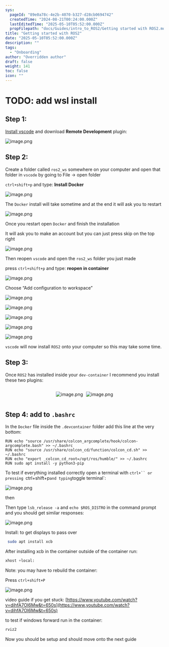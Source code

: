 ```yaml
---
sys:
  pageId: "89e0a78c-4e2b-4070-b327-d28cb0694742"
  createdTime: "2024-08-21T00:24:00.000Z"
  lastEditedTime: "2025-05-10T05:52:00.000Z"
  propFilepath: "docs/Guides/intro_to_ROS2/Getting started with ROS2.md"
title: "Getting started with ROS2"
date: "2025-05-10T05:52:00.000Z"
description: ""
tags:
  - "Onboarding"
author: "Overridden author"
draft: false
weight: 141
toc: false
icon: ""
---
```


# TODO: add wsl install

## Step 1:

[Install vscode](https://code.visualstudio.com/download) and download **Remote Development** plugin:

![image.png](https://prod-files-secure.s3.us-west-2.amazonaws.com/d518164a-d88e-44d1-a4ee-3adb3bd8bce0/efb52993-1881-4a40-b95e-6f020334f022/image.png?X-Amz-Algorithm=AWS4-HMAC-SHA256&X-Amz-Content-Sha256=UNSIGNED-PAYLOAD&X-Amz-Credential=ASIAZI2LB4666STZPJMY%2F20250529%2Fus-west-2%2Fs3%2Faws4_request&X-Amz-Date=20250529T150855Z&X-Amz-Expires=3600&X-Amz-Security-Token=IQoJb3JpZ2luX2VjEMX%2F%2F%2F%2F%2F%2F%2F%2F%2F%2FwEaCXVzLXdlc3QtMiJIMEYCIQCe5zF0kHaAdzKxps0RAhg6S9NdKxjcrGmVLz7e0CfaCgIhAPO%2BJezW4AY9LxjWCSsKfwWE4jOluKPWsoKReJVqi1WbKogECI7%2F%2F%2F%2F%2F%2F%2F%2F%2F%2FwEQABoMNjM3NDIzMTgzODA1IgxLbrde9DHckaBNcPUq3ANw7tzm3X7kgbTToTH9S7im71y4m5CDLIU2tETtDr3QfZcEoRZBs%2Fk8vkGQUGsfw2%2BpEufeI3GT60ZLBmKMPlg13E170xcqUoyZgoFnwFRhL%2Fp69julhDY%2F0s%2FSoJywm%2B%2B17ea69oRNJEq72TW4PqEXwgvA2V0Sgc45hcliY4v%2F%2FyK3zncb%2BDHEh6EDKreZBiipsBadanXwDi5n27%2BUBcGCxeyCmbS471qwgSd5oK33yFs9v5jhcnLyWzY6fnOICBYYUy8ief0CD33MXEWpywEw1bLrRnoKBCxNYr3kRD%2Bl%2BGnNoYuzvpXhKCd2pXAYQJnrjrh%2Be0ua9uTMl8n1k8Lp9X3n28PzGFlFgFyF1JXqQTHvrizgb9hjoS7UdGGKnoGSF2BdyRz8nhm%2BC1qjuD7pOvf1Ay0JAnCBlVvK%2BfesIGzb8DUVJagSHYTaDCMnTgOcwBmYMYiLCGouzCphrTPIYZOvhMBmdn65XK64%2FNsC2bSMHQnZtLTrK3Y%2FKXGjo4t9%2BGGzW8oenZk8bvNuBUL%2FpxEbsRFn2owvJjkWq42IEtX9KMbGZxXNndFG63HWD2l4pZUwL9SX8YXn%2FZttBHccBeWbvXlsOcKrBoSgk2%2FbOLO8jriagN74%2FfoPCjD%2BseHBBjqkAbrSbNMsNEfCE%2FdMQsnFJ2YtC8COMipn3kp3OOWUOFcuulK3ZG0AbclHAFjeow78sUD7I9YOjTa3Qtl6QKcsPWf4aurWSiBjrNZd30QKOThqOQss2GgImcD7J43BPThUs5mNlkXi%2Fq0eK46hmghRfmMTy%2F8KQtiORa0IdSq%2Bo8knnNNKZD%2Fp64DOpI3qxoTffSanwqNT1SVd%2FMCHnWg7T1HmWjrb&X-Amz-Signature=0bd2233b6ac6bd32c6160a8861027ed70686b5d2bf7ddd31aac8d2991584621b&X-Amz-SignedHeaders=host&x-id=GetObject)

## Step 2:

Create a folder called `ros2_ws` somewhere on your computer and open that folder in `vscode` by going to File → open folder 

`ctrl+shift+p` and type: **Install Docker**

![image.png](https://prod-files-secure.s3.us-west-2.amazonaws.com/d518164a-d88e-44d1-a4ee-3adb3bd8bce0/2269dc0e-1cd5-47ff-bceb-c04ad9b2eab0/image.png?X-Amz-Algorithm=AWS4-HMAC-SHA256&X-Amz-Content-Sha256=UNSIGNED-PAYLOAD&X-Amz-Credential=ASIAZI2LB4666STZPJMY%2F20250529%2Fus-west-2%2Fs3%2Faws4_request&X-Amz-Date=20250529T150855Z&X-Amz-Expires=3600&X-Amz-Security-Token=IQoJb3JpZ2luX2VjEMX%2F%2F%2F%2F%2F%2F%2F%2F%2F%2FwEaCXVzLXdlc3QtMiJIMEYCIQCe5zF0kHaAdzKxps0RAhg6S9NdKxjcrGmVLz7e0CfaCgIhAPO%2BJezW4AY9LxjWCSsKfwWE4jOluKPWsoKReJVqi1WbKogECI7%2F%2F%2F%2F%2F%2F%2F%2F%2F%2FwEQABoMNjM3NDIzMTgzODA1IgxLbrde9DHckaBNcPUq3ANw7tzm3X7kgbTToTH9S7im71y4m5CDLIU2tETtDr3QfZcEoRZBs%2Fk8vkGQUGsfw2%2BpEufeI3GT60ZLBmKMPlg13E170xcqUoyZgoFnwFRhL%2Fp69julhDY%2F0s%2FSoJywm%2B%2B17ea69oRNJEq72TW4PqEXwgvA2V0Sgc45hcliY4v%2F%2FyK3zncb%2BDHEh6EDKreZBiipsBadanXwDi5n27%2BUBcGCxeyCmbS471qwgSd5oK33yFs9v5jhcnLyWzY6fnOICBYYUy8ief0CD33MXEWpywEw1bLrRnoKBCxNYr3kRD%2Bl%2BGnNoYuzvpXhKCd2pXAYQJnrjrh%2Be0ua9uTMl8n1k8Lp9X3n28PzGFlFgFyF1JXqQTHvrizgb9hjoS7UdGGKnoGSF2BdyRz8nhm%2BC1qjuD7pOvf1Ay0JAnCBlVvK%2BfesIGzb8DUVJagSHYTaDCMnTgOcwBmYMYiLCGouzCphrTPIYZOvhMBmdn65XK64%2FNsC2bSMHQnZtLTrK3Y%2FKXGjo4t9%2BGGzW8oenZk8bvNuBUL%2FpxEbsRFn2owvJjkWq42IEtX9KMbGZxXNndFG63HWD2l4pZUwL9SX8YXn%2FZttBHccBeWbvXlsOcKrBoSgk2%2FbOLO8jriagN74%2FfoPCjD%2BseHBBjqkAbrSbNMsNEfCE%2FdMQsnFJ2YtC8COMipn3kp3OOWUOFcuulK3ZG0AbclHAFjeow78sUD7I9YOjTa3Qtl6QKcsPWf4aurWSiBjrNZd30QKOThqOQss2GgImcD7J43BPThUs5mNlkXi%2Fq0eK46hmghRfmMTy%2F8KQtiORa0IdSq%2Bo8knnNNKZD%2Fp64DOpI3qxoTffSanwqNT1SVd%2FMCHnWg7T1HmWjrb&X-Amz-Signature=045d5ab734f160a4942397b1698f647fec0584970fe3167dad0290842064ad71&X-Amz-SignedHeaders=host&x-id=GetObject)

The `Docker` install will take sometime and at the end it will ask you to restart

![image.png](https://prod-files-secure.s3.us-west-2.amazonaws.com/d518164a-d88e-44d1-a4ee-3adb3bd8bce0/ed233f78-be33-4b1f-b89c-9c346c0e961e/image.png?X-Amz-Algorithm=AWS4-HMAC-SHA256&X-Amz-Content-Sha256=UNSIGNED-PAYLOAD&X-Amz-Credential=ASIAZI2LB4666STZPJMY%2F20250529%2Fus-west-2%2Fs3%2Faws4_request&X-Amz-Date=20250529T150855Z&X-Amz-Expires=3600&X-Amz-Security-Token=IQoJb3JpZ2luX2VjEMX%2F%2F%2F%2F%2F%2F%2F%2F%2F%2FwEaCXVzLXdlc3QtMiJIMEYCIQCe5zF0kHaAdzKxps0RAhg6S9NdKxjcrGmVLz7e0CfaCgIhAPO%2BJezW4AY9LxjWCSsKfwWE4jOluKPWsoKReJVqi1WbKogECI7%2F%2F%2F%2F%2F%2F%2F%2F%2F%2FwEQABoMNjM3NDIzMTgzODA1IgxLbrde9DHckaBNcPUq3ANw7tzm3X7kgbTToTH9S7im71y4m5CDLIU2tETtDr3QfZcEoRZBs%2Fk8vkGQUGsfw2%2BpEufeI3GT60ZLBmKMPlg13E170xcqUoyZgoFnwFRhL%2Fp69julhDY%2F0s%2FSoJywm%2B%2B17ea69oRNJEq72TW4PqEXwgvA2V0Sgc45hcliY4v%2F%2FyK3zncb%2BDHEh6EDKreZBiipsBadanXwDi5n27%2BUBcGCxeyCmbS471qwgSd5oK33yFs9v5jhcnLyWzY6fnOICBYYUy8ief0CD33MXEWpywEw1bLrRnoKBCxNYr3kRD%2Bl%2BGnNoYuzvpXhKCd2pXAYQJnrjrh%2Be0ua9uTMl8n1k8Lp9X3n28PzGFlFgFyF1JXqQTHvrizgb9hjoS7UdGGKnoGSF2BdyRz8nhm%2BC1qjuD7pOvf1Ay0JAnCBlVvK%2BfesIGzb8DUVJagSHYTaDCMnTgOcwBmYMYiLCGouzCphrTPIYZOvhMBmdn65XK64%2FNsC2bSMHQnZtLTrK3Y%2FKXGjo4t9%2BGGzW8oenZk8bvNuBUL%2FpxEbsRFn2owvJjkWq42IEtX9KMbGZxXNndFG63HWD2l4pZUwL9SX8YXn%2FZttBHccBeWbvXlsOcKrBoSgk2%2FbOLO8jriagN74%2FfoPCjD%2BseHBBjqkAbrSbNMsNEfCE%2FdMQsnFJ2YtC8COMipn3kp3OOWUOFcuulK3ZG0AbclHAFjeow78sUD7I9YOjTa3Qtl6QKcsPWf4aurWSiBjrNZd30QKOThqOQss2GgImcD7J43BPThUs5mNlkXi%2Fq0eK46hmghRfmMTy%2F8KQtiORa0IdSq%2Bo8knnNNKZD%2Fp64DOpI3qxoTffSanwqNT1SVd%2FMCHnWg7T1HmWjrb&X-Amz-Signature=97d343d7421042a0976897b31f00af789d0377103b46ae1b55ae1bba0bfa8ca5&X-Amz-SignedHeaders=host&x-id=GetObject)

Once you restart open `Docker` and finish the installation

It will ask you to make an account but you can just press skip on the top right

![image.png](https://prod-files-secure.s3.us-west-2.amazonaws.com/d518164a-d88e-44d1-a4ee-3adb3bd8bce0/21010ad9-1659-4fd9-9f59-9932a09b2a3d/image.png?X-Amz-Algorithm=AWS4-HMAC-SHA256&X-Amz-Content-Sha256=UNSIGNED-PAYLOAD&X-Amz-Credential=ASIAZI2LB4666STZPJMY%2F20250529%2Fus-west-2%2Fs3%2Faws4_request&X-Amz-Date=20250529T150855Z&X-Amz-Expires=3600&X-Amz-Security-Token=IQoJb3JpZ2luX2VjEMX%2F%2F%2F%2F%2F%2F%2F%2F%2F%2FwEaCXVzLXdlc3QtMiJIMEYCIQCe5zF0kHaAdzKxps0RAhg6S9NdKxjcrGmVLz7e0CfaCgIhAPO%2BJezW4AY9LxjWCSsKfwWE4jOluKPWsoKReJVqi1WbKogECI7%2F%2F%2F%2F%2F%2F%2F%2F%2F%2FwEQABoMNjM3NDIzMTgzODA1IgxLbrde9DHckaBNcPUq3ANw7tzm3X7kgbTToTH9S7im71y4m5CDLIU2tETtDr3QfZcEoRZBs%2Fk8vkGQUGsfw2%2BpEufeI3GT60ZLBmKMPlg13E170xcqUoyZgoFnwFRhL%2Fp69julhDY%2F0s%2FSoJywm%2B%2B17ea69oRNJEq72TW4PqEXwgvA2V0Sgc45hcliY4v%2F%2FyK3zncb%2BDHEh6EDKreZBiipsBadanXwDi5n27%2BUBcGCxeyCmbS471qwgSd5oK33yFs9v5jhcnLyWzY6fnOICBYYUy8ief0CD33MXEWpywEw1bLrRnoKBCxNYr3kRD%2Bl%2BGnNoYuzvpXhKCd2pXAYQJnrjrh%2Be0ua9uTMl8n1k8Lp9X3n28PzGFlFgFyF1JXqQTHvrizgb9hjoS7UdGGKnoGSF2BdyRz8nhm%2BC1qjuD7pOvf1Ay0JAnCBlVvK%2BfesIGzb8DUVJagSHYTaDCMnTgOcwBmYMYiLCGouzCphrTPIYZOvhMBmdn65XK64%2FNsC2bSMHQnZtLTrK3Y%2FKXGjo4t9%2BGGzW8oenZk8bvNuBUL%2FpxEbsRFn2owvJjkWq42IEtX9KMbGZxXNndFG63HWD2l4pZUwL9SX8YXn%2FZttBHccBeWbvXlsOcKrBoSgk2%2FbOLO8jriagN74%2FfoPCjD%2BseHBBjqkAbrSbNMsNEfCE%2FdMQsnFJ2YtC8COMipn3kp3OOWUOFcuulK3ZG0AbclHAFjeow78sUD7I9YOjTa3Qtl6QKcsPWf4aurWSiBjrNZd30QKOThqOQss2GgImcD7J43BPThUs5mNlkXi%2Fq0eK46hmghRfmMTy%2F8KQtiORa0IdSq%2Bo8knnNNKZD%2Fp64DOpI3qxoTffSanwqNT1SVd%2FMCHnWg7T1HmWjrb&X-Amz-Signature=81c3b81d73464eb2851a9b86fbe704cb8ad439fcfa74f9afc353bd6e9ee2564a&X-Amz-SignedHeaders=host&x-id=GetObject)

Then reopen `vscode` and open the `ros2_ws` folder you just made

press `ctrl+shift+p` and type: **reopen in container**

![image.png](https://prod-files-secure.s3.us-west-2.amazonaws.com/d518164a-d88e-44d1-a4ee-3adb3bd8bce0/4e93b8c2-41ad-488c-8095-c74205196118/image.png?X-Amz-Algorithm=AWS4-HMAC-SHA256&X-Amz-Content-Sha256=UNSIGNED-PAYLOAD&X-Amz-Credential=ASIAZI2LB4666STZPJMY%2F20250529%2Fus-west-2%2Fs3%2Faws4_request&X-Amz-Date=20250529T150855Z&X-Amz-Expires=3600&X-Amz-Security-Token=IQoJb3JpZ2luX2VjEMX%2F%2F%2F%2F%2F%2F%2F%2F%2F%2FwEaCXVzLXdlc3QtMiJIMEYCIQCe5zF0kHaAdzKxps0RAhg6S9NdKxjcrGmVLz7e0CfaCgIhAPO%2BJezW4AY9LxjWCSsKfwWE4jOluKPWsoKReJVqi1WbKogECI7%2F%2F%2F%2F%2F%2F%2F%2F%2F%2FwEQABoMNjM3NDIzMTgzODA1IgxLbrde9DHckaBNcPUq3ANw7tzm3X7kgbTToTH9S7im71y4m5CDLIU2tETtDr3QfZcEoRZBs%2Fk8vkGQUGsfw2%2BpEufeI3GT60ZLBmKMPlg13E170xcqUoyZgoFnwFRhL%2Fp69julhDY%2F0s%2FSoJywm%2B%2B17ea69oRNJEq72TW4PqEXwgvA2V0Sgc45hcliY4v%2F%2FyK3zncb%2BDHEh6EDKreZBiipsBadanXwDi5n27%2BUBcGCxeyCmbS471qwgSd5oK33yFs9v5jhcnLyWzY6fnOICBYYUy8ief0CD33MXEWpywEw1bLrRnoKBCxNYr3kRD%2Bl%2BGnNoYuzvpXhKCd2pXAYQJnrjrh%2Be0ua9uTMl8n1k8Lp9X3n28PzGFlFgFyF1JXqQTHvrizgb9hjoS7UdGGKnoGSF2BdyRz8nhm%2BC1qjuD7pOvf1Ay0JAnCBlVvK%2BfesIGzb8DUVJagSHYTaDCMnTgOcwBmYMYiLCGouzCphrTPIYZOvhMBmdn65XK64%2FNsC2bSMHQnZtLTrK3Y%2FKXGjo4t9%2BGGzW8oenZk8bvNuBUL%2FpxEbsRFn2owvJjkWq42IEtX9KMbGZxXNndFG63HWD2l4pZUwL9SX8YXn%2FZttBHccBeWbvXlsOcKrBoSgk2%2FbOLO8jriagN74%2FfoPCjD%2BseHBBjqkAbrSbNMsNEfCE%2FdMQsnFJ2YtC8COMipn3kp3OOWUOFcuulK3ZG0AbclHAFjeow78sUD7I9YOjTa3Qtl6QKcsPWf4aurWSiBjrNZd30QKOThqOQss2GgImcD7J43BPThUs5mNlkXi%2Fq0eK46hmghRfmMTy%2F8KQtiORa0IdSq%2Bo8knnNNKZD%2Fp64DOpI3qxoTffSanwqNT1SVd%2FMCHnWg7T1HmWjrb&X-Amz-Signature=5b99551a5f10942e9154b5264496da8e62ef40d0e67b1009cfc540c37e77ab2a&X-Amz-SignedHeaders=host&x-id=GetObject)

Choose “Add configuration to workspace”

![image.png](https://prod-files-secure.s3.us-west-2.amazonaws.com/d518164a-d88e-44d1-a4ee-3adb3bd8bce0/9560b282-5060-4989-ba37-97e7b2c22476/image.png?X-Amz-Algorithm=AWS4-HMAC-SHA256&X-Amz-Content-Sha256=UNSIGNED-PAYLOAD&X-Amz-Credential=ASIAZI2LB4666STZPJMY%2F20250529%2Fus-west-2%2Fs3%2Faws4_request&X-Amz-Date=20250529T150855Z&X-Amz-Expires=3600&X-Amz-Security-Token=IQoJb3JpZ2luX2VjEMX%2F%2F%2F%2F%2F%2F%2F%2F%2F%2FwEaCXVzLXdlc3QtMiJIMEYCIQCe5zF0kHaAdzKxps0RAhg6S9NdKxjcrGmVLz7e0CfaCgIhAPO%2BJezW4AY9LxjWCSsKfwWE4jOluKPWsoKReJVqi1WbKogECI7%2F%2F%2F%2F%2F%2F%2F%2F%2F%2FwEQABoMNjM3NDIzMTgzODA1IgxLbrde9DHckaBNcPUq3ANw7tzm3X7kgbTToTH9S7im71y4m5CDLIU2tETtDr3QfZcEoRZBs%2Fk8vkGQUGsfw2%2BpEufeI3GT60ZLBmKMPlg13E170xcqUoyZgoFnwFRhL%2Fp69julhDY%2F0s%2FSoJywm%2B%2B17ea69oRNJEq72TW4PqEXwgvA2V0Sgc45hcliY4v%2F%2FyK3zncb%2BDHEh6EDKreZBiipsBadanXwDi5n27%2BUBcGCxeyCmbS471qwgSd5oK33yFs9v5jhcnLyWzY6fnOICBYYUy8ief0CD33MXEWpywEw1bLrRnoKBCxNYr3kRD%2Bl%2BGnNoYuzvpXhKCd2pXAYQJnrjrh%2Be0ua9uTMl8n1k8Lp9X3n28PzGFlFgFyF1JXqQTHvrizgb9hjoS7UdGGKnoGSF2BdyRz8nhm%2BC1qjuD7pOvf1Ay0JAnCBlVvK%2BfesIGzb8DUVJagSHYTaDCMnTgOcwBmYMYiLCGouzCphrTPIYZOvhMBmdn65XK64%2FNsC2bSMHQnZtLTrK3Y%2FKXGjo4t9%2BGGzW8oenZk8bvNuBUL%2FpxEbsRFn2owvJjkWq42IEtX9KMbGZxXNndFG63HWD2l4pZUwL9SX8YXn%2FZttBHccBeWbvXlsOcKrBoSgk2%2FbOLO8jriagN74%2FfoPCjD%2BseHBBjqkAbrSbNMsNEfCE%2FdMQsnFJ2YtC8COMipn3kp3OOWUOFcuulK3ZG0AbclHAFjeow78sUD7I9YOjTa3Qtl6QKcsPWf4aurWSiBjrNZd30QKOThqOQss2GgImcD7J43BPThUs5mNlkXi%2Fq0eK46hmghRfmMTy%2F8KQtiORa0IdSq%2Bo8knnNNKZD%2Fp64DOpI3qxoTffSanwqNT1SVd%2FMCHnWg7T1HmWjrb&X-Amz-Signature=e88c141a8214c482252858f19efe8c073ec31963acbb3931711894125f6dba50&X-Amz-SignedHeaders=host&x-id=GetObject)

![image.png](https://prod-files-secure.s3.us-west-2.amazonaws.com/d518164a-d88e-44d1-a4ee-3adb3bd8bce0/2ee63f81-886b-48e8-a553-dc6e5eac99e4/image.png?X-Amz-Algorithm=AWS4-HMAC-SHA256&X-Amz-Content-Sha256=UNSIGNED-PAYLOAD&X-Amz-Credential=ASIAZI2LB4666STZPJMY%2F20250529%2Fus-west-2%2Fs3%2Faws4_request&X-Amz-Date=20250529T150855Z&X-Amz-Expires=3600&X-Amz-Security-Token=IQoJb3JpZ2luX2VjEMX%2F%2F%2F%2F%2F%2F%2F%2F%2F%2FwEaCXVzLXdlc3QtMiJIMEYCIQCe5zF0kHaAdzKxps0RAhg6S9NdKxjcrGmVLz7e0CfaCgIhAPO%2BJezW4AY9LxjWCSsKfwWE4jOluKPWsoKReJVqi1WbKogECI7%2F%2F%2F%2F%2F%2F%2F%2F%2F%2FwEQABoMNjM3NDIzMTgzODA1IgxLbrde9DHckaBNcPUq3ANw7tzm3X7kgbTToTH9S7im71y4m5CDLIU2tETtDr3QfZcEoRZBs%2Fk8vkGQUGsfw2%2BpEufeI3GT60ZLBmKMPlg13E170xcqUoyZgoFnwFRhL%2Fp69julhDY%2F0s%2FSoJywm%2B%2B17ea69oRNJEq72TW4PqEXwgvA2V0Sgc45hcliY4v%2F%2FyK3zncb%2BDHEh6EDKreZBiipsBadanXwDi5n27%2BUBcGCxeyCmbS471qwgSd5oK33yFs9v5jhcnLyWzY6fnOICBYYUy8ief0CD33MXEWpywEw1bLrRnoKBCxNYr3kRD%2Bl%2BGnNoYuzvpXhKCd2pXAYQJnrjrh%2Be0ua9uTMl8n1k8Lp9X3n28PzGFlFgFyF1JXqQTHvrizgb9hjoS7UdGGKnoGSF2BdyRz8nhm%2BC1qjuD7pOvf1Ay0JAnCBlVvK%2BfesIGzb8DUVJagSHYTaDCMnTgOcwBmYMYiLCGouzCphrTPIYZOvhMBmdn65XK64%2FNsC2bSMHQnZtLTrK3Y%2FKXGjo4t9%2BGGzW8oenZk8bvNuBUL%2FpxEbsRFn2owvJjkWq42IEtX9KMbGZxXNndFG63HWD2l4pZUwL9SX8YXn%2FZttBHccBeWbvXlsOcKrBoSgk2%2FbOLO8jriagN74%2FfoPCjD%2BseHBBjqkAbrSbNMsNEfCE%2FdMQsnFJ2YtC8COMipn3kp3OOWUOFcuulK3ZG0AbclHAFjeow78sUD7I9YOjTa3Qtl6QKcsPWf4aurWSiBjrNZd30QKOThqOQss2GgImcD7J43BPThUs5mNlkXi%2Fq0eK46hmghRfmMTy%2F8KQtiORa0IdSq%2Bo8knnNNKZD%2Fp64DOpI3qxoTffSanwqNT1SVd%2FMCHnWg7T1HmWjrb&X-Amz-Signature=1436e494e2429326065f9b853df953d16639fa3d6a3b030697006070c0360d86&X-Amz-SignedHeaders=host&x-id=GetObject)

![image.png](https://prod-files-secure.s3.us-west-2.amazonaws.com/d518164a-d88e-44d1-a4ee-3adb3bd8bce0/ae1580b2-b048-407e-aed9-b584224a7a04/image.png?X-Amz-Algorithm=AWS4-HMAC-SHA256&X-Amz-Content-Sha256=UNSIGNED-PAYLOAD&X-Amz-Credential=ASIAZI2LB4666STZPJMY%2F20250529%2Fus-west-2%2Fs3%2Faws4_request&X-Amz-Date=20250529T150855Z&X-Amz-Expires=3600&X-Amz-Security-Token=IQoJb3JpZ2luX2VjEMX%2F%2F%2F%2F%2F%2F%2F%2F%2F%2FwEaCXVzLXdlc3QtMiJIMEYCIQCe5zF0kHaAdzKxps0RAhg6S9NdKxjcrGmVLz7e0CfaCgIhAPO%2BJezW4AY9LxjWCSsKfwWE4jOluKPWsoKReJVqi1WbKogECI7%2F%2F%2F%2F%2F%2F%2F%2F%2F%2FwEQABoMNjM3NDIzMTgzODA1IgxLbrde9DHckaBNcPUq3ANw7tzm3X7kgbTToTH9S7im71y4m5CDLIU2tETtDr3QfZcEoRZBs%2Fk8vkGQUGsfw2%2BpEufeI3GT60ZLBmKMPlg13E170xcqUoyZgoFnwFRhL%2Fp69julhDY%2F0s%2FSoJywm%2B%2B17ea69oRNJEq72TW4PqEXwgvA2V0Sgc45hcliY4v%2F%2FyK3zncb%2BDHEh6EDKreZBiipsBadanXwDi5n27%2BUBcGCxeyCmbS471qwgSd5oK33yFs9v5jhcnLyWzY6fnOICBYYUy8ief0CD33MXEWpywEw1bLrRnoKBCxNYr3kRD%2Bl%2BGnNoYuzvpXhKCd2pXAYQJnrjrh%2Be0ua9uTMl8n1k8Lp9X3n28PzGFlFgFyF1JXqQTHvrizgb9hjoS7UdGGKnoGSF2BdyRz8nhm%2BC1qjuD7pOvf1Ay0JAnCBlVvK%2BfesIGzb8DUVJagSHYTaDCMnTgOcwBmYMYiLCGouzCphrTPIYZOvhMBmdn65XK64%2FNsC2bSMHQnZtLTrK3Y%2FKXGjo4t9%2BGGzW8oenZk8bvNuBUL%2FpxEbsRFn2owvJjkWq42IEtX9KMbGZxXNndFG63HWD2l4pZUwL9SX8YXn%2FZttBHccBeWbvXlsOcKrBoSgk2%2FbOLO8jriagN74%2FfoPCjD%2BseHBBjqkAbrSbNMsNEfCE%2FdMQsnFJ2YtC8COMipn3kp3OOWUOFcuulK3ZG0AbclHAFjeow78sUD7I9YOjTa3Qtl6QKcsPWf4aurWSiBjrNZd30QKOThqOQss2GgImcD7J43BPThUs5mNlkXi%2Fq0eK46hmghRfmMTy%2F8KQtiORa0IdSq%2Bo8knnNNKZD%2Fp64DOpI3qxoTffSanwqNT1SVd%2FMCHnWg7T1HmWjrb&X-Amz-Signature=01fc3f47415cc595bc8cb07992d69a3bb5bae5676897489426f3cba642f90fcf&X-Amz-SignedHeaders=host&x-id=GetObject)

![image.png](https://prod-files-secure.s3.us-west-2.amazonaws.com/d518164a-d88e-44d1-a4ee-3adb3bd8bce0/53255b28-f75e-430f-b9e3-c0ac8577e42b/image.png?X-Amz-Algorithm=AWS4-HMAC-SHA256&X-Amz-Content-Sha256=UNSIGNED-PAYLOAD&X-Amz-Credential=ASIAZI2LB4666STZPJMY%2F20250529%2Fus-west-2%2Fs3%2Faws4_request&X-Amz-Date=20250529T150855Z&X-Amz-Expires=3600&X-Amz-Security-Token=IQoJb3JpZ2luX2VjEMX%2F%2F%2F%2F%2F%2F%2F%2F%2F%2FwEaCXVzLXdlc3QtMiJIMEYCIQCe5zF0kHaAdzKxps0RAhg6S9NdKxjcrGmVLz7e0CfaCgIhAPO%2BJezW4AY9LxjWCSsKfwWE4jOluKPWsoKReJVqi1WbKogECI7%2F%2F%2F%2F%2F%2F%2F%2F%2F%2FwEQABoMNjM3NDIzMTgzODA1IgxLbrde9DHckaBNcPUq3ANw7tzm3X7kgbTToTH9S7im71y4m5CDLIU2tETtDr3QfZcEoRZBs%2Fk8vkGQUGsfw2%2BpEufeI3GT60ZLBmKMPlg13E170xcqUoyZgoFnwFRhL%2Fp69julhDY%2F0s%2FSoJywm%2B%2B17ea69oRNJEq72TW4PqEXwgvA2V0Sgc45hcliY4v%2F%2FyK3zncb%2BDHEh6EDKreZBiipsBadanXwDi5n27%2BUBcGCxeyCmbS471qwgSd5oK33yFs9v5jhcnLyWzY6fnOICBYYUy8ief0CD33MXEWpywEw1bLrRnoKBCxNYr3kRD%2Bl%2BGnNoYuzvpXhKCd2pXAYQJnrjrh%2Be0ua9uTMl8n1k8Lp9X3n28PzGFlFgFyF1JXqQTHvrizgb9hjoS7UdGGKnoGSF2BdyRz8nhm%2BC1qjuD7pOvf1Ay0JAnCBlVvK%2BfesIGzb8DUVJagSHYTaDCMnTgOcwBmYMYiLCGouzCphrTPIYZOvhMBmdn65XK64%2FNsC2bSMHQnZtLTrK3Y%2FKXGjo4t9%2BGGzW8oenZk8bvNuBUL%2FpxEbsRFn2owvJjkWq42IEtX9KMbGZxXNndFG63HWD2l4pZUwL9SX8YXn%2FZttBHccBeWbvXlsOcKrBoSgk2%2FbOLO8jriagN74%2FfoPCjD%2BseHBBjqkAbrSbNMsNEfCE%2FdMQsnFJ2YtC8COMipn3kp3OOWUOFcuulK3ZG0AbclHAFjeow78sUD7I9YOjTa3Qtl6QKcsPWf4aurWSiBjrNZd30QKOThqOQss2GgImcD7J43BPThUs5mNlkXi%2Fq0eK46hmghRfmMTy%2F8KQtiORa0IdSq%2Bo8knnNNKZD%2Fp64DOpI3qxoTffSanwqNT1SVd%2FMCHnWg7T1HmWjrb&X-Amz-Signature=b5030a1700c2dd104508778e32b912c4b7933cb0b9d28a7035ad231db8fee3fc&X-Amz-SignedHeaders=host&x-id=GetObject)

![image.png](https://prod-files-secure.s3.us-west-2.amazonaws.com/d518164a-d88e-44d1-a4ee-3adb3bd8bce0/7c562767-5af9-4ffb-97d1-327bcdf4ee00/image.png?X-Amz-Algorithm=AWS4-HMAC-SHA256&X-Amz-Content-Sha256=UNSIGNED-PAYLOAD&X-Amz-Credential=ASIAZI2LB4666STZPJMY%2F20250529%2Fus-west-2%2Fs3%2Faws4_request&X-Amz-Date=20250529T150855Z&X-Amz-Expires=3600&X-Amz-Security-Token=IQoJb3JpZ2luX2VjEMX%2F%2F%2F%2F%2F%2F%2F%2F%2F%2FwEaCXVzLXdlc3QtMiJIMEYCIQCe5zF0kHaAdzKxps0RAhg6S9NdKxjcrGmVLz7e0CfaCgIhAPO%2BJezW4AY9LxjWCSsKfwWE4jOluKPWsoKReJVqi1WbKogECI7%2F%2F%2F%2F%2F%2F%2F%2F%2F%2FwEQABoMNjM3NDIzMTgzODA1IgxLbrde9DHckaBNcPUq3ANw7tzm3X7kgbTToTH9S7im71y4m5CDLIU2tETtDr3QfZcEoRZBs%2Fk8vkGQUGsfw2%2BpEufeI3GT60ZLBmKMPlg13E170xcqUoyZgoFnwFRhL%2Fp69julhDY%2F0s%2FSoJywm%2B%2B17ea69oRNJEq72TW4PqEXwgvA2V0Sgc45hcliY4v%2F%2FyK3zncb%2BDHEh6EDKreZBiipsBadanXwDi5n27%2BUBcGCxeyCmbS471qwgSd5oK33yFs9v5jhcnLyWzY6fnOICBYYUy8ief0CD33MXEWpywEw1bLrRnoKBCxNYr3kRD%2Bl%2BGnNoYuzvpXhKCd2pXAYQJnrjrh%2Be0ua9uTMl8n1k8Lp9X3n28PzGFlFgFyF1JXqQTHvrizgb9hjoS7UdGGKnoGSF2BdyRz8nhm%2BC1qjuD7pOvf1Ay0JAnCBlVvK%2BfesIGzb8DUVJagSHYTaDCMnTgOcwBmYMYiLCGouzCphrTPIYZOvhMBmdn65XK64%2FNsC2bSMHQnZtLTrK3Y%2FKXGjo4t9%2BGGzW8oenZk8bvNuBUL%2FpxEbsRFn2owvJjkWq42IEtX9KMbGZxXNndFG63HWD2l4pZUwL9SX8YXn%2FZttBHccBeWbvXlsOcKrBoSgk2%2FbOLO8jriagN74%2FfoPCjD%2BseHBBjqkAbrSbNMsNEfCE%2FdMQsnFJ2YtC8COMipn3kp3OOWUOFcuulK3ZG0AbclHAFjeow78sUD7I9YOjTa3Qtl6QKcsPWf4aurWSiBjrNZd30QKOThqOQss2GgImcD7J43BPThUs5mNlkXi%2Fq0eK46hmghRfmMTy%2F8KQtiORa0IdSq%2Bo8knnNNKZD%2Fp64DOpI3qxoTffSanwqNT1SVd%2FMCHnWg7T1HmWjrb&X-Amz-Signature=28a4ce58fa0febab4c72a4b759097001091aebe002ee114abf644e9c60f543f7&X-Amz-SignedHeaders=host&x-id=GetObject)

`vscode` will now install `ROS2` onto your computer so this may take some time.

## Step 3:

Once `ROS2` has installed inside your `dev-container` I recommend you install these two plugins:

<div style="display: flex;flex-direction: row; column-gap:10px; max-width: 630px;justify-content: center;">
<div>

![image.png](https://prod-files-secure.s3.us-west-2.amazonaws.com/d518164a-d88e-44d1-a4ee-3adb3bd8bce0/3fc3d550-5a54-4ba1-ba6b-faa01cdb7369/image.png?X-Amz-Algorithm=AWS4-HMAC-SHA256&X-Amz-Content-Sha256=UNSIGNED-PAYLOAD&X-Amz-Credential=ASIAZI2LB4665R27CLWZ%2F20250529%2Fus-west-2%2Fs3%2Faws4_request&X-Amz-Date=20250529T150859Z&X-Amz-Expires=3600&X-Amz-Security-Token=IQoJb3JpZ2luX2VjEMX%2F%2F%2F%2F%2F%2F%2F%2F%2F%2FwEaCXVzLXdlc3QtMiJGMEQCIDUJm35uEOZQq1GIhgwkc9OZ7VZiatyCKFh1cgM7nvK1AiAK%2FpBj35PUfVKxUv9Z%2FDAnfGZQvHAQrdVZSM38AWGB8iqIBAiO%2F%2F%2F%2F%2F%2F%2F%2F%2F%2F8BEAAaDDYzNzQyMzE4MzgwNSIMMBGxgmHnnjoahrz3KtwDktNn%2FsanozFPSIriAX18x13xqVjAgxkJgG6C40V3zI10Hn%2FOcREKSUrnnmZNCCHMLvmxEt95VJmj%2F5LT8gsPEsM8AqnJDInyymIw5sjkn6%2FJEjRjCNu8o6%2FjzfxS84pXhjK2hNvu2k%2B%2FYN61ex1cG5krdTmLVo0S4%2Bb2%2F37xJtK%2FCzKXHGdPR4wxQLpPPbtxiQ1i7Lw3aGBoMm%2FEyVaMfe1BTiIKKa1c%2FGptASSg9CNZyhV7NAn3uvtgUhGGIAXoGB0si3r4EfwntfA12dNG3jQWfOoFCHHi9F%2FXzJu213Zz4XTwX1B8f0%2B6SO1z6kcZonGZXF98%2FDAiQt0pSkiSGVrVPhmHDNUh%2BW5E85DPWzU1Mn7kt8b%2FeVQoCSZJIj67Zq1H08Fz%2BsjksJPUrJuDBCDwixDUgjqzPFhuRaSL3Vsws2ltp0kDs13ZybwQkDNrmgPLmrOS5gADMeuxl5BooaXUPdeVgGiufcXYF3g0iL3uYB2EmKLZq6xXI5QxkzXnzgy%2B7W1godapTQET9xmkuMsrvkm6o%2BaFFfi58yT1IrjUlU7nWSA7MtVrglvuFFxf4myfe%2FRKTFpqDKQSdCE0vXGNLdzvbNCCBA0UNtU7x4JnFIu6Vqs20YrZNHkw1LLhwQY6pgFjpYP5JAWNyUnjgcvk8rfRwNZHalXidwHqmoz9Li4sEKkkUdP9tcE9nZFtAiOO18q%2B3JFahQ0qyajJ7WHi1Htjlzw%2BA8evfmmL%2BOOyhhXFOJEU4gctYn8f3kbduT9Kdd5%2FNR3kNzJLH3xZ3DEkjZVIx%2FxIyL1EQBq2ih0gcT0zENqccBrjr5Pqig6pLhpkzo4xGwX8uhU6GRH84vX2fj7AB5G30HFl&X-Amz-Signature=79fb74c35d5e989d394f06144ca8b0771ad05ddeb930188b61efcee2272dfe2c&X-Amz-SignedHeaders=host&x-id=GetObject)

</div>
<div>

![image.png](https://prod-files-secure.s3.us-west-2.amazonaws.com/d518164a-d88e-44d1-a4ee-3adb3bd8bce0/d994cc66-13c2-4093-a5a3-f84cf4601a82/image.png?X-Amz-Algorithm=AWS4-HMAC-SHA256&X-Amz-Content-Sha256=UNSIGNED-PAYLOAD&X-Amz-Credential=ASIAZI2LB4663D7XYN67%2F20250529%2Fus-west-2%2Fs3%2Faws4_request&X-Amz-Date=20250529T150859Z&X-Amz-Expires=3600&X-Amz-Security-Token=IQoJb3JpZ2luX2VjEMX%2F%2F%2F%2F%2F%2F%2F%2F%2F%2FwEaCXVzLXdlc3QtMiJHMEUCIQCfXDU%2B0kJPWd8AmBWAM9iwiXMXHLbUayunz%2Bx0W5xENQIgO81DHHGJy6BAhd4c3XpskWv1U2ilddRyhqfENerCfWAqiAQIjv%2F%2F%2F%2F%2F%2F%2F%2F%2F%2FARAAGgw2Mzc0MjMxODM4MDUiDH%2FcWLUkhyLzeiNHXCrcAz54wEPMtm%2B7CTfS1%2F9F7tl3%2BcV4B0%2FqiA9JeHYo%2FT3a9b5iMJ6N0xt8GPxgZ4AsQW2S49Y4jl%2Bug8FOuxM3HEh%2F0GfMBDbXNZdcFUT7DnRggbeAhH2evepRKMTUdb2cSLr27VwJBYu8ev2kqLtjc%2B77tU%2Btg1MnxLs4mYOcqTtiensx3CJcr%2BMDGVIlhJXTj1sXUbkbyP%2B%2BCnq8pIxZOBl7vUP3p2kXCcCHeA0gwZGFvYoiRzXu3LCnhwhKbQaHABrHvFIdIBcdA3Qd5KPS790zo7CVBT5BPmSNgJGnADbTG1%2BUdG1924hbCEpZdMe%2FzLlO6DsJYa4h6MuaIzrLp1rr%2FESJKzRDUyb2vDoCspLddZfQ%2FGNQtHlWP3u%2B7wflpVN4%2BE%2BZOtYrMO3ssHTsR7ljidgiCFJGdSRJYQghhjYR6s%2FwOqxaZOX%2FadVE0u1ds%2FE%2FFLPO%2FnfrEYiYB%2BV4T1lp8oOUgABH61glchJIC7U3GRJZEJbketd7anFOkVSUHCDXJvzEhYxXd4m29dx%2BNaoJVMoAYk0DYVecvMy57nxb3Kj7zErLBk8x8STUpnoiBAFhC4yriFfpGfzOC2rne5jkF1QHc0sQF3ahNz8yOpy3C9PeixQqY0s%2F50KxMPyx4cEGOqUByDIuKDkgip0HxCKoKuh6nowRgeEee3OuRzY%2Fug8hE76MZvwXtaROPN9nzJpmop4YDDq4P6sNr7iZWX2Hlnj2A%2F%2BFB2P7pxVLa5BGvIEUqpCbSwsSKNKuJKOqlY7UZQ0JLF3B5KfkbfA10O35oYHkHNs8HysBLvN6CAR%2F46zFtCfRBNBAck0DWHMosMrdJgwdqSYQeIhr6psha3TNnSmyLjPMDaoP&X-Amz-Signature=7c3410100b2efa94e98324135f9beb9b26f976eac06c6ba09839bdfe13d82970&X-Amz-SignedHeaders=host&x-id=GetObject)

</div>
</div>

## Step 4: add to `.bashrc`

In the `Docker` file inside the `.devcontainer` folder add this line at the very bottom: 

```docker
RUN echo "source /usr/share/colcon_argcomplete/hook/colcon-argcomplete.bash" >> ~/.bashrc
RUN echo "source /usr/share/colcon_cd/function/colcon_cd.sh" >> ~/.bashrc
RUN echo "export _colcon_cd_root=/opt/ros/humble/" >> ~/.bashrc
RUN sudo apt install -y python3-pip 
```

To test if everything installed correctly open a terminal with `ctrl+`` or pressing `ctrl+shift+p` and typing `toggle terminal`:

![image.png](https://prod-files-secure.s3.us-west-2.amazonaws.com/d518164a-d88e-44d1-a4ee-3adb3bd8bce0/6a4943d8-b04e-4c02-9a58-775f3384d1a5/image.png?X-Amz-Algorithm=AWS4-HMAC-SHA256&X-Amz-Content-Sha256=UNSIGNED-PAYLOAD&X-Amz-Credential=ASIAZI2LB4666STZPJMY%2F20250529%2Fus-west-2%2Fs3%2Faws4_request&X-Amz-Date=20250529T150855Z&X-Amz-Expires=3600&X-Amz-Security-Token=IQoJb3JpZ2luX2VjEMX%2F%2F%2F%2F%2F%2F%2F%2F%2F%2FwEaCXVzLXdlc3QtMiJIMEYCIQCe5zF0kHaAdzKxps0RAhg6S9NdKxjcrGmVLz7e0CfaCgIhAPO%2BJezW4AY9LxjWCSsKfwWE4jOluKPWsoKReJVqi1WbKogECI7%2F%2F%2F%2F%2F%2F%2F%2F%2F%2FwEQABoMNjM3NDIzMTgzODA1IgxLbrde9DHckaBNcPUq3ANw7tzm3X7kgbTToTH9S7im71y4m5CDLIU2tETtDr3QfZcEoRZBs%2Fk8vkGQUGsfw2%2BpEufeI3GT60ZLBmKMPlg13E170xcqUoyZgoFnwFRhL%2Fp69julhDY%2F0s%2FSoJywm%2B%2B17ea69oRNJEq72TW4PqEXwgvA2V0Sgc45hcliY4v%2F%2FyK3zncb%2BDHEh6EDKreZBiipsBadanXwDi5n27%2BUBcGCxeyCmbS471qwgSd5oK33yFs9v5jhcnLyWzY6fnOICBYYUy8ief0CD33MXEWpywEw1bLrRnoKBCxNYr3kRD%2Bl%2BGnNoYuzvpXhKCd2pXAYQJnrjrh%2Be0ua9uTMl8n1k8Lp9X3n28PzGFlFgFyF1JXqQTHvrizgb9hjoS7UdGGKnoGSF2BdyRz8nhm%2BC1qjuD7pOvf1Ay0JAnCBlVvK%2BfesIGzb8DUVJagSHYTaDCMnTgOcwBmYMYiLCGouzCphrTPIYZOvhMBmdn65XK64%2FNsC2bSMHQnZtLTrK3Y%2FKXGjo4t9%2BGGzW8oenZk8bvNuBUL%2FpxEbsRFn2owvJjkWq42IEtX9KMbGZxXNndFG63HWD2l4pZUwL9SX8YXn%2FZttBHccBeWbvXlsOcKrBoSgk2%2FbOLO8jriagN74%2FfoPCjD%2BseHBBjqkAbrSbNMsNEfCE%2FdMQsnFJ2YtC8COMipn3kp3OOWUOFcuulK3ZG0AbclHAFjeow78sUD7I9YOjTa3Qtl6QKcsPWf4aurWSiBjrNZd30QKOThqOQss2GgImcD7J43BPThUs5mNlkXi%2Fq0eK46hmghRfmMTy%2F8KQtiORa0IdSq%2Bo8knnNNKZD%2Fp64DOpI3qxoTffSanwqNT1SVd%2FMCHnWg7T1HmWjrb&X-Amz-Signature=3b5757670950bc08d67c497fa69be124e3a9d163d8b8a360491d0585eeb13b19&X-Amz-SignedHeaders=host&x-id=GetObject)

then 

Then type `lsb_release -a` and `echo $ROS_DISTRO` in the command prompt and you should get similar responses:

![image.png](https://prod-files-secure.s3.us-west-2.amazonaws.com/d518164a-d88e-44d1-a4ee-3adb3bd8bce0/3e635dec-a805-4e85-8b9e-d000e5b71a4e/image.png?X-Amz-Algorithm=AWS4-HMAC-SHA256&X-Amz-Content-Sha256=UNSIGNED-PAYLOAD&X-Amz-Credential=ASIAZI2LB4666STZPJMY%2F20250529%2Fus-west-2%2Fs3%2Faws4_request&X-Amz-Date=20250529T150855Z&X-Amz-Expires=3600&X-Amz-Security-Token=IQoJb3JpZ2luX2VjEMX%2F%2F%2F%2F%2F%2F%2F%2F%2F%2FwEaCXVzLXdlc3QtMiJIMEYCIQCe5zF0kHaAdzKxps0RAhg6S9NdKxjcrGmVLz7e0CfaCgIhAPO%2BJezW4AY9LxjWCSsKfwWE4jOluKPWsoKReJVqi1WbKogECI7%2F%2F%2F%2F%2F%2F%2F%2F%2F%2FwEQABoMNjM3NDIzMTgzODA1IgxLbrde9DHckaBNcPUq3ANw7tzm3X7kgbTToTH9S7im71y4m5CDLIU2tETtDr3QfZcEoRZBs%2Fk8vkGQUGsfw2%2BpEufeI3GT60ZLBmKMPlg13E170xcqUoyZgoFnwFRhL%2Fp69julhDY%2F0s%2FSoJywm%2B%2B17ea69oRNJEq72TW4PqEXwgvA2V0Sgc45hcliY4v%2F%2FyK3zncb%2BDHEh6EDKreZBiipsBadanXwDi5n27%2BUBcGCxeyCmbS471qwgSd5oK33yFs9v5jhcnLyWzY6fnOICBYYUy8ief0CD33MXEWpywEw1bLrRnoKBCxNYr3kRD%2Bl%2BGnNoYuzvpXhKCd2pXAYQJnrjrh%2Be0ua9uTMl8n1k8Lp9X3n28PzGFlFgFyF1JXqQTHvrizgb9hjoS7UdGGKnoGSF2BdyRz8nhm%2BC1qjuD7pOvf1Ay0JAnCBlVvK%2BfesIGzb8DUVJagSHYTaDCMnTgOcwBmYMYiLCGouzCphrTPIYZOvhMBmdn65XK64%2FNsC2bSMHQnZtLTrK3Y%2FKXGjo4t9%2BGGzW8oenZk8bvNuBUL%2FpxEbsRFn2owvJjkWq42IEtX9KMbGZxXNndFG63HWD2l4pZUwL9SX8YXn%2FZttBHccBeWbvXlsOcKrBoSgk2%2FbOLO8jriagN74%2FfoPCjD%2BseHBBjqkAbrSbNMsNEfCE%2FdMQsnFJ2YtC8COMipn3kp3OOWUOFcuulK3ZG0AbclHAFjeow78sUD7I9YOjTa3Qtl6QKcsPWf4aurWSiBjrNZd30QKOThqOQss2GgImcD7J43BPThUs5mNlkXi%2Fq0eK46hmghRfmMTy%2F8KQtiORa0IdSq%2Bo8knnNNKZD%2Fp64DOpI3qxoTffSanwqNT1SVd%2FMCHnWg7T1HmWjrb&X-Amz-Signature=abdb5bd835f992c6e12e9ae23c65de927ba235d7724b54d21f5d6d00708b5fc9&X-Amz-SignedHeaders=host&x-id=GetObject)

Install:  to get displays to pass over

```bash
 sudo apt install xcb
```

After installing xcb in the container outside of the container run:

```python
xhost +local:
```

Note: you may have to rebuild the container:

Press `ctrl+shift+P`

![image.png](https://prod-files-secure.s3.us-west-2.amazonaws.com/d518164a-d88e-44d1-a4ee-3adb3bd8bce0/6c2be660-2618-4c38-9c26-53554f7a0b7b/image.png?X-Amz-Algorithm=AWS4-HMAC-SHA256&X-Amz-Content-Sha256=UNSIGNED-PAYLOAD&X-Amz-Credential=ASIAZI2LB4666STZPJMY%2F20250529%2Fus-west-2%2Fs3%2Faws4_request&X-Amz-Date=20250529T150855Z&X-Amz-Expires=3600&X-Amz-Security-Token=IQoJb3JpZ2luX2VjEMX%2F%2F%2F%2F%2F%2F%2F%2F%2F%2FwEaCXVzLXdlc3QtMiJIMEYCIQCe5zF0kHaAdzKxps0RAhg6S9NdKxjcrGmVLz7e0CfaCgIhAPO%2BJezW4AY9LxjWCSsKfwWE4jOluKPWsoKReJVqi1WbKogECI7%2F%2F%2F%2F%2F%2F%2F%2F%2F%2FwEQABoMNjM3NDIzMTgzODA1IgxLbrde9DHckaBNcPUq3ANw7tzm3X7kgbTToTH9S7im71y4m5CDLIU2tETtDr3QfZcEoRZBs%2Fk8vkGQUGsfw2%2BpEufeI3GT60ZLBmKMPlg13E170xcqUoyZgoFnwFRhL%2Fp69julhDY%2F0s%2FSoJywm%2B%2B17ea69oRNJEq72TW4PqEXwgvA2V0Sgc45hcliY4v%2F%2FyK3zncb%2BDHEh6EDKreZBiipsBadanXwDi5n27%2BUBcGCxeyCmbS471qwgSd5oK33yFs9v5jhcnLyWzY6fnOICBYYUy8ief0CD33MXEWpywEw1bLrRnoKBCxNYr3kRD%2Bl%2BGnNoYuzvpXhKCd2pXAYQJnrjrh%2Be0ua9uTMl8n1k8Lp9X3n28PzGFlFgFyF1JXqQTHvrizgb9hjoS7UdGGKnoGSF2BdyRz8nhm%2BC1qjuD7pOvf1Ay0JAnCBlVvK%2BfesIGzb8DUVJagSHYTaDCMnTgOcwBmYMYiLCGouzCphrTPIYZOvhMBmdn65XK64%2FNsC2bSMHQnZtLTrK3Y%2FKXGjo4t9%2BGGzW8oenZk8bvNuBUL%2FpxEbsRFn2owvJjkWq42IEtX9KMbGZxXNndFG63HWD2l4pZUwL9SX8YXn%2FZttBHccBeWbvXlsOcKrBoSgk2%2FbOLO8jriagN74%2FfoPCjD%2BseHBBjqkAbrSbNMsNEfCE%2FdMQsnFJ2YtC8COMipn3kp3OOWUOFcuulK3ZG0AbclHAFjeow78sUD7I9YOjTa3Qtl6QKcsPWf4aurWSiBjrNZd30QKOThqOQss2GgImcD7J43BPThUs5mNlkXi%2Fq0eK46hmghRfmMTy%2F8KQtiORa0IdSq%2Bo8knnNNKZD%2Fp64DOpI3qxoTffSanwqNT1SVd%2FMCHnWg7T1HmWjrb&X-Amz-Signature=b9aad61756102116aae7f912786a6c6b36deee060cf831e2a571e1803b4badac&X-Amz-SignedHeaders=host&x-id=GetObject)

video guide if you get stuck: [https://www.youtube.com/watch?v=dihfA7Ol6Mw&t=650s](https://www.youtube.com/watch?v=dihfA7Ol6Mw&t=650s)

to test if windows forward run in the container:

```bash
rviz2
```

Now you should be setup and should move onto the next guide 
